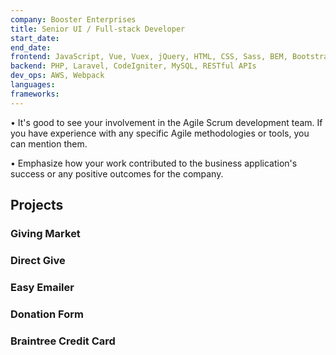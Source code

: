 ```yaml
---
company: Booster Enterprises
title: Senior UI / Full-stack Developer
start_date:
end_date:
frontend: JavaScript, Vue, Vuex, jQuery, HTML, CSS, Sass, BEM, Bootstrap, Bulma, Tailwind, Responsive Design, Web Accessibility
backend: PHP, Laravel, CodeIgniter, MySQL, RESTful APIs
dev_ops: AWS, Webpack
languages:
frameworks:
---
```


• It's good to see your involvement in the Agile Scrum development team. If you have experience with any specific Agile methodologies or tools, you can mention them.

• Emphasize how your work contributed to the business application's success or any positive outcomes for the company.

## Projects

### Giving Market

### Direct Give

### Easy Emailer

### Donation Form

### Braintree Credit Card

